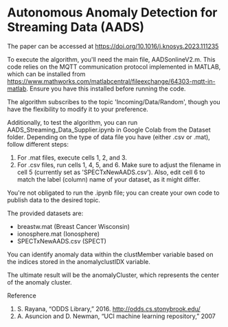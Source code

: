 # Autonomous Anomaly Detection for Streaming Data (AADS)

The paper can be accessed at https://doi.org/10.1016/j.knosys.2023.111235

To execute the algorithm, you'll need the main file, AADSonlineV2.m. This code relies on the MQTT communication protocol implemented in MATLAB, which can be installed from https://www.mathworks.com/matlabcentral/fileexchange/64303-mqtt-in-matlab. Ensure you have this installed before running the code.

The algorithm subscribes to the topic 'Incoming/Data/Random', though you have the flexibility to modify it to your preference.

Additionally, to test the algorithm, you can run AADS_Streaming_Data_Supplier.ipynb in Google Colab from the Dataset folder. Depending on the type of data file you have (either .csv or .mat), follow different steps:

1) For .mat files, execute cells 1, 2, and 3.
2) For .csv files, run cells 1, 4, 5, and 6. Make sure to adjust the filename in cell 5 (currently set as 'SPECTxNewAADS.csv'). Also, edit cell 6 to match the label (column) name of your dataset, as it might differ.

You're not obligated to run the .ipynb file; you can create your own code to publish data to the desired topic.

The provided datasets are:
- breastw.mat (Breast Cancer Wisconsin)
- ionosphere.mat (Ionosphere)
- SPECTxNewAADS.csv (SPECT)

You can identify anomaly data within the clustMember variable based on the indices stored in the anomalyclustIDX variable.

The ultimate result will be the anomalyCluster, which represents the center of the anomaly cluster.

Reference
1) S. Rayana, “ODDS Library,” 2016. http://odds.cs.stonybrook.edu/
2) A. Asuncion and D. Newman, “UCI machine learning repository,” 2007
 
